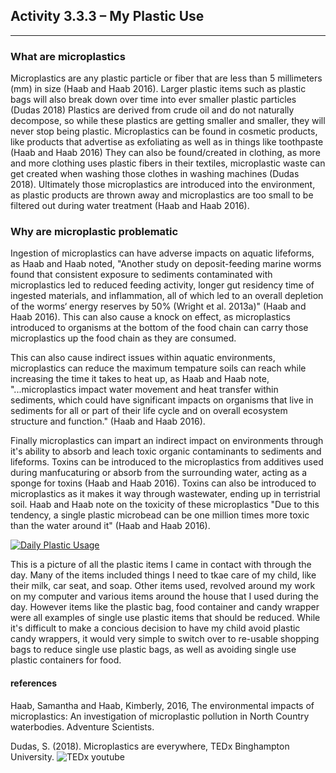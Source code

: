 ## Activity 3.3.3 – My Plastic Use

---
### What are microplastics

Microplastics are any plastic particle or fiber that are less than 5 millimeters (mm) in size (Haab and Haab 2016).
Larger plastic items such as plastic bags will also break down over time into ever smaller plastic particles (Dudas 2018)
Plastics are derived from crude oil and do not naturally decompose, so while these plastics are getting smaller and smaller, they
will never stop being plastic.
Microplastics can be found in cosmetic products, like products that advertise as exfoliating as well as in things like toothpaste (Haab and Haab 2016)
They can also be found/created in clothing, as more and more clothing uses plastic fibers in their textiles, microplastic waste can
get created when washing those clothes in washing machines (Dudas 2018).
Ultimately those microplastics are introduced into the environment, as plastic products are thrown away and microplastics are too small
to be filtered out during water treatment (Haab and Haab 2016).

### Why are microplastic problematic

Ingestion of microplastics can have adverse impacts on aquatic lifeforms, as Haab and Haab noted, "Another study on deposit-feeding 
marine worms found that consistent exposure to sediments contaminated with microplastics led to reduced feeding activity, longer 
gut residency time of ingested materials, and inflammation, all of which led to an overall depletion of the worms‘ energy reserves 
by 50% (Wright et al. 2013a)" (Haab and Haab 2016).
This can also cause a knock on effect, as microplastics introduced to organisms at the bottom of the food chain can carry those 
microplastics up the food chain as they are consumed.

This can also cause indirect issues within aquatic environments, microplastics can reduce the maximum tempature soils can reach while
increasing the time it takes to heat up, as Haab and Haab note, "...microplastics impact water movement and heat transfer within 
sediments, which could have significant impacts on organisms that live in sediments for all or part of their life cycle and on 
overall ecosystem structure and function." (Haab and Haab 2016).

Finally microplastics can impart an indirect impact on environments through it's ability to absorb and leach toxic organic contaminants
to sediments and lifeforms. Toxins can be introduced to the microplastics from additives used during manfucaturing or absorb from
the surrounding water, acting as a sponge for toxins (Haab and Haab 2016). Toxins can also be introduced to microplastics as it makes
it way through wastewater, ending up in terristrial soil. Haab and Haab note on the toxicity of these microplastics "Due to this tendency, a single plastic microbead
can be one million times more toxic than the water around it" (Haab and Haab 2016).

[![Daily Plastic Usage](https://raw.githubusercontent.com/justinjarvinen/justinjarvinen.github.io/main/_images/daily-plastics.jpg)](https://raw.githubusercontent.com/justinjarvinen/justinjarvinen.github.io/main/_images/daily-plastics.jpg)

This is a picture of all the plastic items I came in contact with through the day. Many of the items included things I need to tkae
care of my child, like their milk, car seat, and soap. Other items used, revolved around my work on my computer and various items around
the house that I used during the day. However items like the plastic bag, food container and candy wrapper were all examples of single
use plastic items that should be reduced. While it's difficult to make a concious decision to have my child avoid plastic candy wrappers,
it would very simple to switch over to re-usable shopping bags to reduce single use plastic bags, as well as avoiding single use plastic
containers for food.

#### references
Haab, Samantha and Haab, Kimberly, 2016, The environmental impacts of microplastics: An investigation of microplastic pollution in North Country waterbodies. Adventure Scientists.

Dudas, S. (2018). Microplastics are everywhere, TEDx Binghampton University. ![TEDx youtube](https://www.youtube.com/watch?v=jjsrmFUmyh4)

